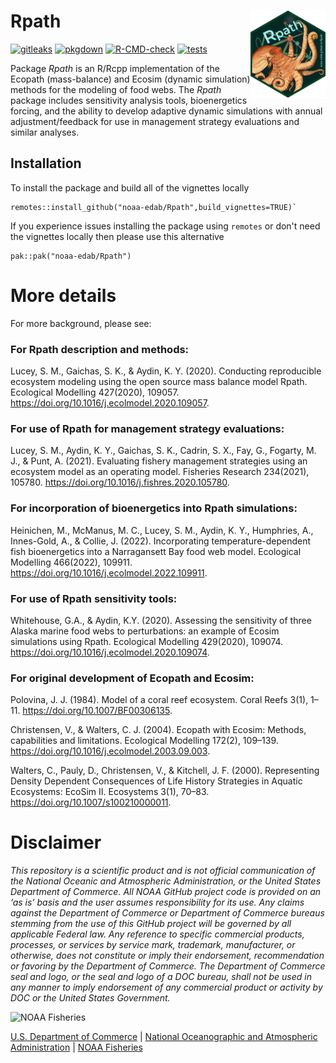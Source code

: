 
# Rpath <img src="man/figures/logo.png" align="right" width="120" /> 


<!-- badges: start -->
[![gitleaks](https://github.com/NOAA-EDAB/Rpath/actions/workflows/secretScan.yml/badge.svg)](https://github.com/NOAA-EDAB/Rpath/actions/workflows/secretScan.yml)
[![pkgdown](https://github.com/NOAA-EDAB/Rpath/actions/workflows/pkgdown.yaml/badge.svg)](https://github.com/NOAA-EDAB/Rpath/actions/workflows/pkgdown.yaml)
[![R-CMD-check](https://github.com/NOAA-EDAB/Rpath/actions/workflows/R-CMD-check.yaml/badge.svg)](https://github.com/NOAA-EDAB/Rpath/actions/workflows/R-CMD-check.yaml)
[![tests](https://github.com/NOAA-EDAB/Rpath/actions/workflows/tests.yml/badge.svg)](https://github.com/NOAA-EDAB/Rpath/actions/workflows/R-CMD-check.yaml)
<!-- [![tests](https://github.com/NOAA-EDAB/Rpath/actions/workflows/tests.yml/badge.svg)](https://github.com/NOAA-EDAB/Rpath/actions/workflows/tests.yml) -->
<!-- badges: end -->

Package _Rpath_ is an R/Rcpp implementation of the Ecopath (mass-balance) and Ecosim (dynamic simulation) methods for the modeling of food webs. The _Rpath_ package includes sensitivity analysis tools, bioenergetics forcing, and the ability to
develop adaptive dynamic simulations with annual adjustment/feedback for use
in management strategy evaluations and similar analyses.

## Installation

To install the package and build all of the vignettes locally

```
remotes::install_github("noaa-edab/Rpath",build_vignettes=TRUE)`
```

If you experience issues installing the package using `remotes` or don't need the vignettes locally then please use this alternative

```
pak::pak("noaa-edab/Rpath")
```

# More details

For more background, please see:

### For Rpath description and methods:
Lucey, S. M.,  Gaichas, S. K., & Aydin, K. Y. (2020). 
Conducting reproducible ecosystem modeling using the open source mass balance model Rpath. 
Ecological Modelling 427(2020), 109057. 
https://doi.org/10.1016/j.ecolmodel.2020.109057.

### For use of Rpath for management strategy evaluations:
Lucey, S. M., Aydin, K. Y., Gaichas, S. K., Cadrin, S. X., Fay, G.,  Fogarty, M. J., & Punt, A. (2021).
Evaluating fishery management strategies using an ecosystem model as an operating model.
Fisheries Research 234(2021), 105780.
https://doi.org/10.1016/j.fishres.2020.105780.

### For incorporation of bioenergetics into Rpath simulations:
Heinichen, M., McManus, M. C., Lucey, S. M., Aydin, K. Y., Humphries, A., Innes-Gold, A., & Collie, J. (2022).
Incorporating temperature-dependent fish bioenergetics into a Narragansett Bay food web model. 
Ecological Modelling 466(2022), 109911.
https://doi.org/10.1016/j.ecolmodel.2022.109911.

### For use of Rpath sensitivity tools:
Whitehouse, G.A., & Aydin, K.Y. (2020).
Assessing the sensitivity of three Alaska marine food webs to perturbations: an example of Ecosim simulations using Rpath. 
Ecological Modelling 429(2020), 109074. 
https://doi.org/10.1016/j.ecolmodel.2020.109074.

### For original development of Ecopath and Ecosim:
Polovina, J. J. (1984). 
Model of a coral reef ecosystem.
Coral Reefs 3(1), 1–11. 
https://doi.org/10.1007/BF00306135.

Christensen, V., & Walters, C. J. (2004). 
Ecopath with Ecosim: Methods, capabilities and limitations. 
Ecological Modelling 172(2), 109–139. 
https://doi.org/10.1016/j.ecolmodel.2003.09.003.

Walters, C., Pauly, D., Christensen, V., & Kitchell, J. F. (2000). 
Representing Density Dependent Consequences of Life History Strategies in Aquatic Ecosystems: EcoSim II. 
Ecosystems 3(1), 70–83. 
https://doi.org/10.1007/s100210000011.

# Disclaimer

*This repository is a scientific product and is not official communication of the National Oceanic and Atmospheric Administration, or the United States Department of Commerce. All NOAA GitHub project code is provided on an ‘as is’ basis and the user assumes responsibility for its use. Any claims against the Department of Commerce or Department of Commerce bureaus stemming from the use of this GitHub project will be governed by all applicable Federal law. Any reference to specific commercial products, processes, or services by service mark, trademark, manufacturer, or otherwise, does not constitute or imply their endorsement, recommendation or favoring by the Department of Commerce. The Department of Commerce seal and logo, or the seal and logo of a DOC bureau, shall not be used in any manner to imply endorsement of any commercial product or activity by DOC or the United States Government.*

<img src="https://raw.githubusercontent.com/nmfs-general-modeling-tools/nmfspalette/main/man/figures/noaa-fisheries-rgb-2line-horizontal-small.png" height="75" alt="NOAA Fisheries">

[U.S. Department of Commerce](https://www.commerce.gov/) | [National Oceanographic and Atmospheric Administration](https://www.noaa.gov) | [NOAA Fisheries](https://www.fisheries.noaa.gov/)
